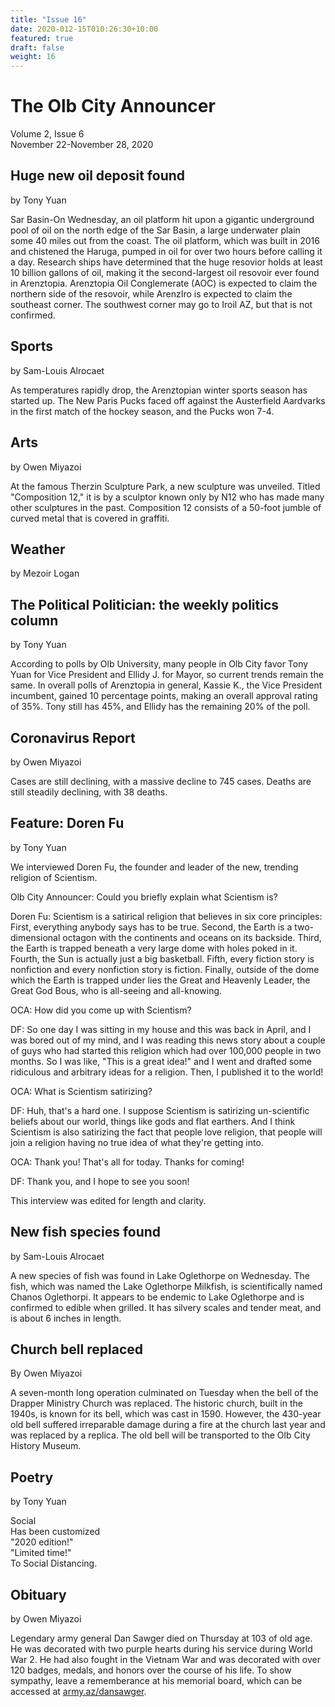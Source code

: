 ```yaml
---
title: "Issue 16"
date: 2020-012-15T010:26:30+10:00
featured: true
draft: false
weight: 16
---
```



# The Olb City Announcer
Volume 2, Issue 6  
November 22-November 28, 2020

## Huge new oil deposit found
by Tony Yuan

Sar Basin-On Wednesday, an oil platform hit upon a gigantic underground pool of oil on the north edge of the Sar Basin, a large underwater plain some 40 miles out from the coast. The oil platform, which was built in 2016 and chistened the Haruga, pumped in oil for over two hours before calling it a day. Research ships have determined that the huge resovior holds at least 10 billion gallons of oil, making it the second-largest oil resovoir ever found in Arenztopia. Arenztopia Oil Conglemerate (AOC) is expected to claim the northern side of the resovoir, while ArenzIro is expected to claim the southeast corner. The southwest corner may go to Iroil AZ, but that is not confirmed.

## Sports
by Sam-Louis Alrocaet

As temperatures rapidly drop, the Arenztopian winter sports season has started up. The New Paris Pucks faced off against the Austerfield Aardvarks in the first match of the hockey season, and the Pucks won 7-4.

## Arts
by Owen Miyazoi

At the famous Therzin Sculpture Park, a new sculpture was unveiled. Titled "Composition 12," it is by a sculptor known only by N12 who has made many other sculptures in the past. Composition 12 consists of a 50-foot jumble of curved metal that is covered in graffiti.

## Weather
by Mezoir Logan

## The Political Politician: the weekly politics column
by Tony Yuan

According to polls by Olb University, many people in Olb City favor Tony Yuan for Vice President and Ellidy J. for Mayor, so current trends remain the same. In overall polls of Arenztopia in general, Kassie K., the Vice President incumbent, gained 10 percentage points, making an overall approval rating of 35%. Tony still has 45%, and Ellidy has the remaining 20% of the poll. 

## Coronavirus Report
by Owen Miyazoi

Cases are still declining, with a massive decline to 745 cases. Deaths are still steadily declining, with 38 deaths. 

## Feature: Doren Fu
by Tony Yuan

We interviewed Doren Fu, the founder and leader of the new, trending religion of Scientism.

Olb City Announcer: Could you briefly explain what Scientism is?

Doren Fu: Scientism is a satirical religion that believes in six core principles: First, everything anybody says has to be true. Second, the Earth is a two-dimensional octagon with the continents and oceans on its backside. Third, the Earth is trapped beneath a very large dome with holes poked in it. Fourth, the Sun is actually just a big basketball. Fifth, every fiction story is nonfiction and every nonfiction story is fiction. Finally, outside of the dome which the Earth is trapped under lies the Great and Heavenly Leader, the Great God Bous, who is all-seeing and all-knowing.

OCA: How did you come up with Scientism?

DF: So one day I was sitting in my house and this was back in April, and I was bored out of my mind, and I was reading this news story about a couple of guys who had started this religion which had over 100,000 people in two months. So I was like, "This is a great idea!" and I went and drafted some ridiculous and arbitrary ideas for a religion. Then, I published it to the world!

OCA: What is Scientism satirizing?

DF: Huh, that's a hard one. I suppose Scientism is satirizing un-scientific beliefs about our world, things like gods and flat earthers. And I think Scientism is also satirizing the fact that people love religion, that people will join a religion having no true idea of what they're getting into.

OCA: Thank you! That's all for today. Thanks for coming!

DF: Thank you, and I hope to see you soon!

This interview was edited for length and clarity.

## New fish species found
by Sam-Louis Alrocaet

A new species of fish was found in Lake Oglethorpe on Wednesday. The fish, which was named the Lake Oglethorpe Milkfish, is scientifically named Chanos Oglethorpi. It appears to be endemic to Lake Oglethorpe and is confirmed to edible when grilled. It has silvery scales and tender meat, and is about 6 inches in length.

## Church bell replaced
By Owen Miyazoi

A seven-month long operation culminated on Tuesday when the bell of the Drapper Ministry Church was replaced. The historic church, built in the 1940s, is known for its bell, which was cast in 1590. However, the 430-year old bell suffered irreparable damage during a fire at the church last year and was replaced by a replica. The old bell will be transported to the Olb City History Museum. 

## Poetry
by Tony Yuan

Social    
Has been customized    
"2020 edition!"    
"Limited time!"    
To Social Distancing.    

## Obituary
by Owen Miyazoi

Legendary army general Dan Sawger died on Thursday at 103 of old age. He was decorated with two purple hearts during his service during World War 2. He had also fought in the Vietnam War and was decorated with over 120 badges, medals, and honors over the course of his life. To show sympathy, leave a rememberance at his memorial board, which can be accessed at [army.az/dansawger](army.az/dansawger).

